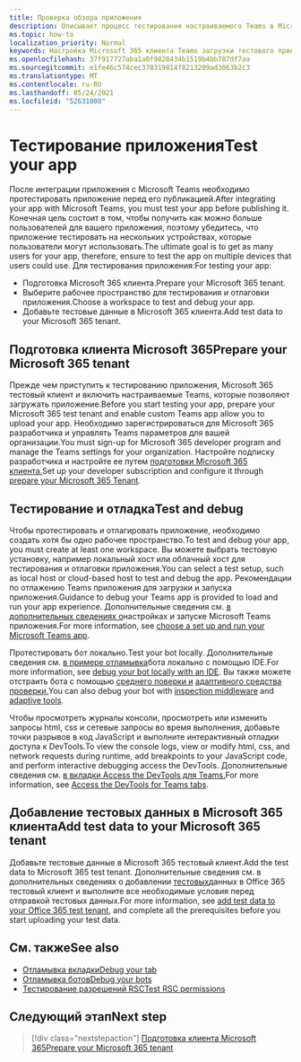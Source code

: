 ```yaml
---
title: Проверка обзора приложения
description: Описывает процесс тестирования настраиваемого Teams в Microsoft 365
ms.topic: how-to
localization_priority: Normal
keywords: Настройка Microsoft 365 клиента Teams загрузки тестового приложения
ms.openlocfilehash: 37f917727aba1a0f9828434b1519b4bb787df7aa
ms.sourcegitcommit: e1fe46c574cec378319814f8213209ad3063b2c3
ms.translationtype: MT
ms.contentlocale: ru-RU
ms.lasthandoff: 05/24/2021
ms.locfileid: "52631008"
---
```

# <a name="test-your-app"></a><span data-ttu-id="68cde-104">Тестирование приложения</span><span class="sxs-lookup"><span data-stu-id="68cde-104">Test your app</span></span>

<span data-ttu-id="68cde-105">После интеграции приложения с Microsoft Teams необходимо протестировать приложение перед его публикацией.</span><span class="sxs-lookup"><span data-stu-id="68cde-105">After integrating your app with Microsoft Teams, you must test your app before publishing it.</span></span> <span data-ttu-id="68cde-106">Конечная цель состоит в том, чтобы получить как можно больше пользователей для вашего приложения, поэтому убедитесь, что приложение тестировать на нескольких устройствах, которые пользователи могут использовать.</span><span class="sxs-lookup"><span data-stu-id="68cde-106">The ultimate goal is to get as many users for your app, therefore, ensure to test the app on multiple devices that users could use.</span></span> <span data-ttu-id="68cde-107">Для тестирования приложения:</span><span class="sxs-lookup"><span data-stu-id="68cde-107">For testing your app:</span></span>

* <span data-ttu-id="68cde-108">Подготовка Microsoft 365 клиента.</span><span class="sxs-lookup"><span data-stu-id="68cde-108">Prepare your Microsoft 365 tenant.</span></span>
* <span data-ttu-id="68cde-109">Выберите рабочее пространство для тестирования и отлаговки приложения.</span><span class="sxs-lookup"><span data-stu-id="68cde-109">Choose a workspace to test and debug your app.</span></span>
* <span data-ttu-id="68cde-110">Добавьте тестовые данные в Microsoft 365 клиента.</span><span class="sxs-lookup"><span data-stu-id="68cde-110">Add test data to your Microsoft 365 tenant.</span></span>

## <a name="prepare-your-microsoft-365-tenant"></a><span data-ttu-id="68cde-111">Подготовка клиента Microsoft 365</span><span class="sxs-lookup"><span data-stu-id="68cde-111">Prepare your Microsoft 365 tenant</span></span>

<span data-ttu-id="68cde-112">Прежде чем приступить к тестированию приложения, Microsoft 365 тестовый клиент и включить настраиваемые Teams, которые позволяют загружать приложение.</span><span class="sxs-lookup"><span data-stu-id="68cde-112">Before you start testing your app, prepare your Microsoft 365 test tenant and enable custom Teams app allow you to upload your app.</span></span> <span data-ttu-id="68cde-113">Необходимо зарегистрироваться для Microsoft 365 разработчика и управлять Teams параметров для вашей организации.</span><span class="sxs-lookup"><span data-stu-id="68cde-113">You must sign-up for Microsoft 365 developer program and manage the Teams settings for your organization.</span></span> <span data-ttu-id="68cde-114">Настройте подписку разработчика и настройте ее путем [подготовки Microsoft 365 клиента.](~/concepts/build-and-test/prepare-your-o365-tenant.md)</span><span class="sxs-lookup"><span data-stu-id="68cde-114">Set up your developer subscription and configure it through [prepare your Microsoft 365 Tenant](~/concepts/build-and-test/prepare-your-o365-tenant.md).</span></span>

## <a name="test-and-debug"></a><span data-ttu-id="68cde-115">Тестирование и отладка</span><span class="sxs-lookup"><span data-stu-id="68cde-115">Test and debug</span></span>

<span data-ttu-id="68cde-116">Чтобы протестировать и отлагировать приложение, необходимо создать хотя бы одно рабочее пространство.</span><span class="sxs-lookup"><span data-stu-id="68cde-116">To test and debug your app, you must create at least one workspace.</span></span> <span data-ttu-id="68cde-117">Вы можете выбрать тестовую установку, например локальный хост или облачный хост для тестирования и отлаговки приложения.</span><span class="sxs-lookup"><span data-stu-id="68cde-117">You can select a test setup, such as local host or cloud-based host to test and debug the app.</span></span> <span data-ttu-id="68cde-118">Рекомендации по отлажению Teams приложения для загрузки и запуска приложения.</span><span class="sxs-lookup"><span data-stu-id="68cde-118">Guidance to debug your Teams app is provided to load and run your app experience.</span></span> <span data-ttu-id="68cde-119">Дополнительные сведения см. [в дополнительных сведениях о](~/concepts/build-and-test/debug.md)настройках и запуске Microsoft Teams приложения.</span><span class="sxs-lookup"><span data-stu-id="68cde-119">For more information, see [choose a set up and run your Microsoft Teams app](~/concepts/build-and-test/debug.md).</span></span>

<span data-ttu-id="68cde-120">Протестировать бот локально.</span><span class="sxs-lookup"><span data-stu-id="68cde-120">Test your bot locally.</span></span> <span data-ttu-id="68cde-121">Дополнительные сведения см. [в примере отламывка](~/bots/how-to/debug/locally-with-an-ide.md)бота локально с помощью IDE.</span><span class="sxs-lookup"><span data-stu-id="68cde-121">For more information, see [debug your bot locally with an IDE](~/bots/how-to/debug/locally-with-an-ide.md).</span></span> <span data-ttu-id="68cde-122">Вы также можете отстраить бота с помощью [среднего поверки и](/azure/bot-service/bot-service-debug-inspection-middleware?view=azure-bot-service-4.0&tabs=csharp&preserve-view=true) [адаптивного средства проверки.](/azure/bot-service/bot-service-debug-adaptive-tools?view=azure-bot-service-4.0&preserve-view=true)</span><span class="sxs-lookup"><span data-stu-id="68cde-122">You can also debug your bot with [inspection middleware](/azure/bot-service/bot-service-debug-inspection-middleware?view=azure-bot-service-4.0&tabs=csharp&preserve-view=true) and [adaptive tools](/azure/bot-service/bot-service-debug-adaptive-tools?view=azure-bot-service-4.0&preserve-view=true).</span></span> 

<span data-ttu-id="68cde-123">Чтобы просмотреть журналы консоли, просмотреть или изменить запросы html, css и сетевые запросы во время выполнения, добавьте точки разрывов в код JavaScript и выполните интерактивный отладки доступа к DevTools.</span><span class="sxs-lookup"><span data-stu-id="68cde-123">To view the console logs, view or modify html, css, and network requests during runtime, add breakpoints to your JavaScript code, and perform interactive debugging access the DevTools.</span></span> <span data-ttu-id="68cde-124">Дополнительные сведения см. [в вкладки Access the DevTools для Teams.](~/tabs/how-to/developer-tools.md)</span><span class="sxs-lookup"><span data-stu-id="68cde-124">For more information, see [Access the DevTools for Teams tabs](~/tabs/how-to/developer-tools.md).</span></span> 

## <a name="add-test-data-to-your-microsoft-365-tenant"></a><span data-ttu-id="68cde-125">Добавление тестовых данных в Microsoft 365 клиента</span><span class="sxs-lookup"><span data-stu-id="68cde-125">Add test data to your Microsoft 365 tenant</span></span>

<span data-ttu-id="68cde-126">Добавьте тестовые данные в Microsoft 365 тестовый клиент.</span><span class="sxs-lookup"><span data-stu-id="68cde-126">Add the test data to Microsoft 365 test tenant.</span></span> <span data-ttu-id="68cde-127">Дополнительные сведения см. в дополнительных сведениях о добавлении [тестовых](~/concepts/build-and-test/test-data.md)данных в Office 365 тестовый клиент и выполните все необходимые условия перед отправкой тестовых данных.</span><span class="sxs-lookup"><span data-stu-id="68cde-127">For more information, see [add test data to your Office 365 test tenant](~/concepts/build-and-test/test-data.md), and complete all the prerequisites before you start uploading your test data.</span></span>

## <a name="see-also"></a><span data-ttu-id="68cde-128">См. также</span><span class="sxs-lookup"><span data-stu-id="68cde-128">See also</span></span>

* [<span data-ttu-id="68cde-129">Отламывка вкладки</span><span class="sxs-lookup"><span data-stu-id="68cde-129">Debug your tab</span></span>](~/tabs/how-to/developer-tools.md)
* [<span data-ttu-id="68cde-130">Отламывка ботов</span><span class="sxs-lookup"><span data-stu-id="68cde-130">Debug your bots</span></span>](~/bots/how-to/debug/locally-with-an-ide.md)
* [<span data-ttu-id="68cde-131">Тестирование разрешений RSC</span><span class="sxs-lookup"><span data-stu-id="68cde-131">Test RSC permissions</span></span>](~/graph-api/rsc/test-resource-specific-consent.md)

## <a name="next-step"></a><span data-ttu-id="68cde-132">Следующий этап</span><span class="sxs-lookup"><span data-stu-id="68cde-132">Next step</span></span>

> [!div class="nextstepaction"]
> [<span data-ttu-id="68cde-133">Подготовка клиента Microsoft 365</span><span class="sxs-lookup"><span data-stu-id="68cde-133">Prepare your Microsoft 365 tenant</span></span>](~/concepts/build-and-test/prepare-your-o365-tenant.md)
